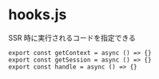 # hooks.js

SSR 時に実行されるコードを指定できる

```
export const getContext = async () => {}
export const getSession = async () => {}
export const handle = async () => {}
```
